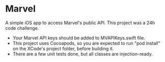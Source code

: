 # Marvel
A simple iOS app to access Marvel's public API. This project was a 24h code challenge.

- Your Marvel API keys should be added to MVAPIKeys.swift file.
- This project uses Cocoapods, so you are expected to run "pod install" on the XCode's project folder, before building it.
- There are a few unit tests done, but all classes are injection-ready.
